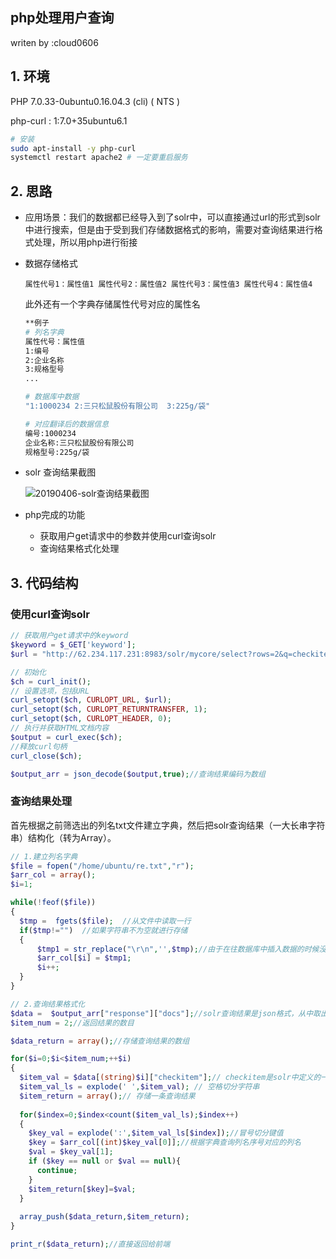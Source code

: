 ## php处理用户查询

writen by :cloud0606

## 1. 环境

PHP 7.0.33-0ubuntu0.16.04.3 (cli) ( NTS )

php-curl : 1:7.0+35ubuntu6.1

```bash
# 安装
sudo apt-install -y php-curl
systemctl restart apache2 # 一定要重启服务
```

## 2.  思路

- 应用场景：我们的数据都已经导入到了solr中，可以直接通过url的形式到solr中进行搜索，但是由于受到我们存储数据格式的影响，需要对查询结果进行格式处理，所以用php进行衔接

- 数据存储格式

    ```
    属性代号1：属性值1 属性代号2：属性值2 属性代号3：属性值3 属性代号4：属性值4
    ```
    此外还有一个字典存储属性代号对应的属性名

    ```bash
    **例子
    # 列名字典
    属性代号：属性值
    1:编号
    2:企业名称
    3:规格型号
    ...
    
    # 数据库中数据
    "1:1000234 2:三只松鼠股份有限公司  3:225g/袋"
    
    # 对应翻译后的数据信息
    编号:1000234
    企业名称:三只松鼠股份有限公司
    规格型号:225g/袋
    
    ```

- solr 查询结果截图

	![20190406-solr查询结果截图](D:\大创文件\img\20190406-solr查询结果截图.png)

- php完成的功能

  - 获取用户get请求中的参数并使用curl查询solr
  - 查询结果格式化处理

## 3. 代码结构

### 使用curl查询solr

```php
// 获取用户get请求中的keyword
$keyword = $_GET['keyword'];
$url = "http://62.234.117.231:8983/solr/mycore/select?rows=2&q=checkitem:".urlencode($keyword);//有中文所以需要urlencode

// 初始化
$ch = curl_init();
// 设置选项，包括URL
curl_setopt($ch, CURLOPT_URL, $url);
curl_setopt($ch, CURLOPT_RETURNTRANSFER, 1);
curl_setopt($ch, CURLOPT_HEADER, 0);
// 执行并获取HTML文档内容
$output = curl_exec($ch);
//释放curl句柄
curl_close($ch);

$output_arr = json_decode($output,true);//查询结果编码为数组
```

### 查询结果处理

首先根据之前筛选出的列名txt文件建立字典，然后把solr查询结果（一大长串字符串）结构化（转为Array）。


```php
// 1.建立列名字典
$file = fopen("/home/ubuntu/re.txt","r");
$arr_col = array();
$i=1;

while(!feof($file))
{
  $tmp =  fgets($file);  //从文件中读取一行
  if($tmp!="")  //如果字符串不为空就进行存储
  {
      $tmp1 = str_replace("\r\n",'',$tmp);//由于在往数据库中插入数据的时候没有去除\r\n,为保持序号的同步性，且不想在输出结果中出现\r\n，所有在字典中存储键值对后再过滤\r\n
      $arr_col[$i] = $tmp1;
      $i++;
  }
}

// 2.查询结果格式化
$data =  $output_arr["response"]["docs"];//solr查询结果是json格式，从中取出数据部分
$item_num = 2;//返回结果的数目

$data_return = array();//存储查询结果的数组

for($i=0;$i<$item_num;++$i)
{
  $item_val = $data[(string)$i]["checkitem"];// checkitem是solr中定义的一个field，
  $item_val_ls = explode(' ',$item_val); // 空格切分字符串
  $item_return = array();// 存储一条查询结果
    
  for($index=0;$index<count($item_val_ls);$index++)
  {
    $key_val = explode(':',$item_val_ls[$index]);//冒号切分键值
    $key = $arr_col[(int)$key_val[0]];//根据字典查询列名序号对应的列名
    $val = $key_val[1];
    if ($key == null or $val == null){
      continue;
    }
    $item_return[$key]=$val;
  }
    
  array_push($data_return,$item_return);
}

print_r($data_return);//直接返回给前端
```


